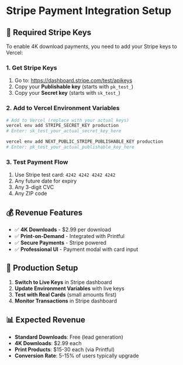 # Stripe Payment Integration Setup

## 🔑 **Required Stripe Keys**

To enable 4K download payments, you need to add your Stripe keys to Vercel:

### **1. Get Stripe Keys**
1. Go to: https://dashboard.stripe.com/test/apikeys
2. Copy your **Publishable key** (starts with `pk_test_`)
3. Copy your **Secret key** (starts with `sk_test_`)

### **2. Add to Vercel Environment Variables**
```bash
# Add to Vercel (replace with your actual keys)
vercel env add STRIPE_SECRET_KEY production
# Enter: sk_test_your_actual_secret_key_here

vercel env add NEXT_PUBLIC_STRIPE_PUBLISHABLE_KEY production
# Enter: pk_test_your_actual_publishable_key_here
```

### **3. Test Payment Flow**
1. Use Stripe test card: `4242 4242 4242 4242`
2. Any future date for expiry
3. Any 3-digit CVC
4. Any ZIP code

## 💰 **Revenue Features**
- ✅ **4K Downloads** - $2.99 per download
- ✅ **Print-on-Demand** - Integrated with Printful
- ✅ **Secure Payments** - Stripe powered
- ✅ **Professional UI** - Payment modal with card input

## 🚀 **Production Setup**
1. **Switch to Live Keys** in Stripe dashboard
2. **Update Environment Variables** with live keys
3. **Test with Real Cards** (small amounts first)
4. **Monitor Transactions** in Stripe dashboard

## 📊 **Expected Revenue**
- **Standard Downloads**: Free (lead generation)
- **4K Downloads**: $2.99 each
- **Print Products**: $15-30 each (via Printful)
- **Conversion Rate**: 5-15% of users typically upgrade
